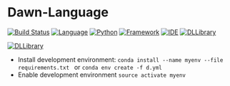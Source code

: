 # Dawn-Language

[![Build Status](https://travis-ci.org/heiseish/Dawn-Language.svg?branch=master)](https://travis-ci.org/heiseish/Dawn-Language)
[![Language](https://img.shields.io/static/v1.svg?label=Language&message=Python&color=informational&logo=Python)]([https://travis-ci.com/username/projectname](https://github.com/heiseish/MessagingRestServer))
[![Python](https://img.shields.io/static/v1.svg?label=Python&message=3.6.0&color=success)]([https://travis-ci.com/username/projectname](https://github.com/heiseish/MessagingRestServer))
[![Framework](https://img.shields.io/static/v1.svg?label=Framework&message=Anaconda&color=blueviolet&logo=Conda-Forge)]([https://travis-ci.com/username/projectname](https://github.com/heiseish/MessagingRestServer))
[![IDE](https://img.shields.io/static/v1.svg?label=IDE&message=VSCode&color=blueviolet&logo=Visual-Studio-Code)]([https://travis-ci.com/username/projectname](https://github.com/heiseish/MessagingRestServer))
[![DLLibrary](https://img.shields.io/static/v1.svg?label=DL%20Library&message=Pytorch&color=yellowgreen&logo=Facebook)]([https://travis-ci.com/username/projectname](https://github.com/heiseish/MessagingRestServer))

[![DLLibrary](https://img.shields.io/static/v1.svg?label=DL%20Library&message=Tensorflow&color=yellowgreen&logo=Google)]([https://travis-ci.com/username/projectname](https://github.com/heiseish/MessagingRestServer))

- Install development environment: `conda install --name myenv --file requirements.txt `
or `conda env create -f d.yml`
- Enable development environment `source activate myenv`